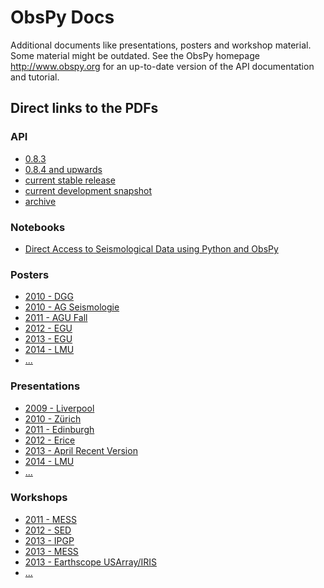 # ObsPy Docs

Additional documents like presentations, posters and workshop material. Some material might be outdated.
See the ObsPy homepage http://www.obspy.org for an up-to-date version of the API documentation and
tutorial.



## Direct links to the PDFs

### API

* [0.8.3](https://github.com/obspy/docs/tree/master/api/0.8.3)
* [0.8.4 and upwards](https://github.com/obspy/obspy/releases)
* [current stable release](http://docs.obspy.org/)
* [current development snapshot](http://docs.obspy.org/master/)
* [archive](http://docs.obspy.org/archive/)

### Notebooks

* [Direct Access to Seismological Data using Python and ObsPy](http://nbviewer.ipython.org/github/obspy/docs/blob/master/notebooks/Direct_Access_to_Seismological_Data_using_Python_and_ObsPy.ipynb)

### Posters

* [2010 - DGG](https://github.com/obspy/docs/raw/master/posters/2010_dgg/poster.pdf)
* [2010 - AG Seismologie](https://github.com/obspy/docs/raw/master/posters/2010_ag_seismologie/poster.pdf)
* [2011 - AGU Fall](https://github.com/obspy/docs/raw/master/posters/2011_agu/agu2011_poster.pdf)
* [2012 - EGU](https://github.com/obspy/docs/raw/master/posters/2012_egu/obspy.pdf)
* [2013 - EGU](https://github.com/obspy/docs/raw/master/posters/2013_egu/egu2013_poster.pdf)
* [2014 - LMU](https://github.com/obspy/docs/raw/master/posters/2014_lmu/poster.pdf)
* [...](https://github.com/obspy/docs/tree/master/posters)

### Presentations

* [2009 - Liverpool](https://github.com/obspy/docs/raw/master/presentations/2009_liverpool/2009_liverpool.pdf)
* [2010 - Zürich](https://github.com/obspy/docs/raw/master/presentations/2010_zurich/2010_zurich.pdf)
* [2011 - Edinburgh](https://github.com/obspy/docs/raw/master/presentations/2011_edinburgh/2011_edinburgh.pdf)
* [2012 - Erice](https://github.com/obspy/docs/raw/master/presentations/2012_erice/presentation.pdf)
* [2013 - April Recent Version](https://github.com/obspy/docs/raw/master/presentations/recent_version/presentation.pdf)
* [2014 - LMU](https://github.com/obspy/docs/raw/master/presentations/2014_lmu/obspy_lmu_2014.pdf)
* [...](https://github.com/obspy/docs/tree/master/presentations)

### Workshops

* [2011 - MESS](https://github.com/obspy/docs/raw/master/workshops/2011_mess/mess_2011_introduction.pdf)
* [2012 - SED](https://github.com/obspy/docs/raw/master/workshops/2012_sed/obspy_talks/output/introduction_to_obspy.pdf)
* [2013 - IPGP](https://github.com/obspy/docs/raw/master/workshops/2013_ipgp/introduction_to_obspy.pdf)
* [2013 - MESS](https://github.com/obspy/docs/raw/master/workshops/2013_mess/introduction_to_obspy.pdf)
* [2013 - Earthscope USArray/IRIS](https://github.com/obspy/docs/raw/master/workshops/2013_iris/introduction.html)
* [...](https://github.com/obspy/docs/tree/master/workshops)
